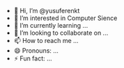 - 👋 Hi, I’m @yusuferenkt
- 👀 I’m interested in Computer Sience
- 🌱 I’m currently learning ...
- 💞️ I’m looking to collaborate on ...
- 📫 How to reach me ...
- 😄 Pronouns: ...
- ⚡ Fun fact: ...

<!---
yusuferenkt/yusuferenkt is a ✨ special ✨ repository because its `README.md` (this file) appears on your GitHub profile.
You can click the Preview link to take a look at your changes.
--->
